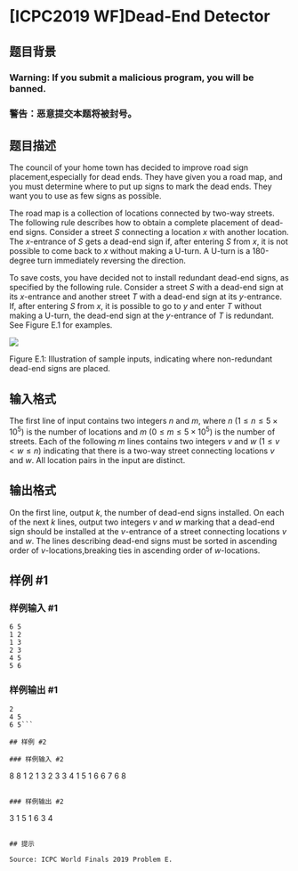 # [ICPC2019 WF]Dead-End Detector

## 题目背景

### Warning: If you submit a malicious program, you will be banned.
### 警告：恶意提交本题将被封号。


## 题目描述

The council of your home town has decided to improve road sign placement,especially for dead ends. They have given you a road map, and you must determine where to put up signs to mark the dead ends. They want you to use as few signs as possible.

The road map is a collection of locations connected by two-way streets. The following rule describes how to obtain a complete placement of dead-end signs. Consider a street $S$ connecting a location $x$ with another location. The $x$-entrance of $S$ gets a dead-end sign if, after entering $S$ from $x$, it is not possible to come back to $x$ without making a U-turn. A U-turn is a 180-degree turn immediately reversing the direction.

To save costs, you have decided not to install redundant dead-end signs, as specified by the following rule. Consider a street $S$ with a dead-end sign at its $x$-entrance and another street $T$ with a dead-end sign at its $y$-entrance. If, after entering $S$ from $x$, it is possible to go to $y$ and enter $T$ without making a U-turn, the dead-end sign at the $y$-entrance of $T$ is redundant. See Figure E.1 for examples.

![](https://cdn.luogu.com.cn/upload/image_hosting/33rn5okp.png)

Figure E.1: Illustration of sample inputs, indicating where non-redundant dead-end signs are placed.


## 输入格式

The first line of input contains two integers $n$ and $m$, where $n$ $(1 \leq n \leq 5\times10^5)$ is the number of locations and $m$ $(0 \leq m \leq 5 \times 10^5)$ is the number of streets. Each of the following $m$ lines contains two integers $v$ and $w$ $(1 \leq v \lt w \leq n)$ indicating that there is a two-way street connecting locations $v$ and $w$. All location pairs in the input are distinct.

## 输出格式

On the first line, output $k$, the number of dead-end signs installed. On each of the next $k$ lines, output two integers $v$ and $w$ marking that a dead-end sign should be installed at the $v$-entrance of a street connecting locations $v$ and $w$. The lines describing dead-end signs must be sorted in ascending order of $v$-locations,breaking ties in ascending order of $w$-locations.

## 样例 #1

### 样例输入 #1
```
6 5
1 2
1 3
2 3
4 5
5 6
```

### 样例输出 #1

```
2
4 5
6 5```

## 样例 #2

### 样例输入 #2
```
8 8
1 2
1 3
2 3
3 4
1 5
1 6
6 7
6 8
```

### 样例输出 #2

```
3
1 5
1 6
3 4
```

## 提示

Source: ICPC World Finals 2019 Problem E.
